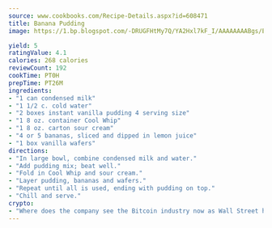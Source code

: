 ```yaml
---
source: www.cookbooks.com/Recipe-Details.aspx?id=608471
title: Banana Pudding
image: https://1.bp.blogspot.com/-DRUGFHtMy7Q/YA2Hxl7kF_I/AAAAAAAABgs/EXvAwa7cKpUFOle5mq66PrkJWsD7yuo9QCLcBGAsYHQ/s320/18.png

yield: 5
ratingValue: 4.1
calories: 268 calories
reviewCount: 192
cookTime: PT0H
prepTime: PT26M
ingredients:
- "1 can condensed milk"
- "1 1/2 c. cold water"
- "2 boxes instant vanilla pudding 4 serving size"
- "1 8 oz. container Cool Whip"
- "1 8 oz. carton sour cream"
- "4 or 5 bananas, sliced and dipped in lemon juice"
- "1 box vanilla wafers"
directions:
- "In large bowl, combine condensed milk and water."
- "Add pudding mix; beat well."
- "Fold in Cool Whip and sour cream."
- "Layer pudding, bananas and wafers."
- "Repeat until all is used, ending with pudding on top."
- "Chill and serve."
crypto:
- "Where does the company see the Bitcoin industry now as Wall Street has begun to embrace it and what was the turning point that legitimatized Bitcoin?"
---
```

